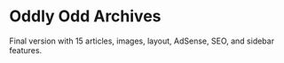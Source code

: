 # Oddly Odd Archives
Final version with 15 articles, images, layout, AdSense, SEO, and sidebar features.